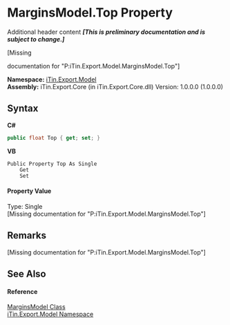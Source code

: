 # MarginsModel.Top Property 
Additional header content _**\[This is preliminary documentation and is subject to change.\]**_

\[Missing <summary> documentation for "P:iTin.Export.Model.MarginsModel.Top"\]

**Namespace:**&nbsp;<a href="ef57ffcc-e95e-b212-5a46-9aa6f5a3511f">iTin.Export.Model</a><br />**Assembly:**&nbsp;iTin.Export.Core (in iTin.Export.Core.dll) Version: 1.0.0.0 (1.0.0.0)

## Syntax

**C#**<br />
``` C#
public float Top { get; set; }
```

**VB**<br />
``` VB
Public Property Top As Single
	Get
	Set
```


#### Property Value
Type: Single<br />\[Missing <value> documentation for "P:iTin.Export.Model.MarginsModel.Top"\]

## Remarks
\[Missing <remarks> documentation for "P:iTin.Export.Model.MarginsModel.Top"\]

## See Also


#### Reference
<a href="9169ba51-2f2d-0b19-403d-e4673fa0563e">MarginsModel Class</a><br /><a href="ef57ffcc-e95e-b212-5a46-9aa6f5a3511f">iTin.Export.Model Namespace</a><br />